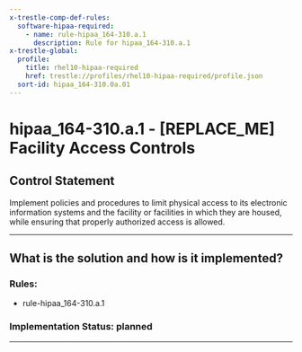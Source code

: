 ```yaml
---
x-trestle-comp-def-rules:
  software-hipaa-required:
    - name: rule-hipaa_164-310.a.1
      description: Rule for hipaa_164-310.a.1
x-trestle-global:
  profile:
    title: rhel10-hipaa-required
    href: trestle://profiles/rhel10-hipaa-required/profile.json
  sort-id: hipaa_164-310.0a.01
---
```


# hipaa_164-310.a.1 - \[REPLACE_ME\] Facility Access Controls

## Control Statement

Implement policies and procedures to limit physical access to its electronic information systems and the
facility or facilities in which they are housed, while ensuring that properly authorized access is allowed.

______________________________________________________________________

## What is the solution and how is it implemented?

<!-- For implementation status enter one of: implemented, partial, planned, alternative, not-applicable -->

<!-- Note that the list of rules under ### Rules: is read-only and changes will not be captured after assembly to JSON -->

<!-- Add control implementation description here for control: hipaa_164-310.a.1 -->

### Rules:

  - rule-hipaa_164-310.a.1

### Implementation Status: planned

______________________________________________________________________
